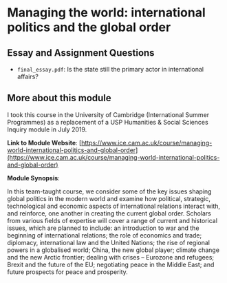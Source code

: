 # Managing the world: international politics and the global order

## Essay and Assignment Questions
- `final_essay.pdf`: Is the state still the primary actor in international affairs?

## More about this module
I took this course in the University of Cambridge (International Summer Programmes) as a replacement of a USP Humanities & Social Sciences Inquiry module in July 2019.

**Link to Module Website**: [https://www.ice.cam.ac.uk/course/managing-world-international-politics-and-global-order](https://www.ice.cam.ac.uk/course/managing-world-international-politics-and-global-order)

**Module Synopsis**:

In this team-taught course, we consider some of the key issues shaping global politics in the modern world and examine how political, strategic, technological and economic aspects of international relations interact with, and reinforce, one another in creating the current global order. Scholars from various fields of expertise will cover a range of current and historical issues, which are planned to include: an introduction to war and the beginning of international relations; the role of economics and trade; diplomacy, international law and the United Nations; the rise of regional powers in a globalised world; China, the new global player; climate change and the new Arctic frontier; dealing with crises – Eurozone and refugees; Brexit and the future of the EU; negotiating peace in the Middle East; and future prospects for peace and prosperity.
